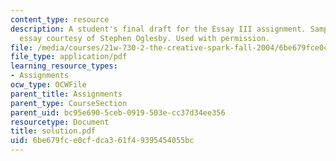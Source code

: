 ```yaml
---
content_type: resource
description: A student's final draft for the Essay III assignment. Sample student
  essay courtesy of Stephen Oglesby. Used with permission.
file: /media/courses/21w-730-2-the-creative-spark-fall-2004/6be679fce0cfdca361f49395454055bc_solution.pdf
file_type: application/pdf
learning_resource_types:
- Assignments
ocw_type: OCWFile
parent_title: Assignments
parent_type: CourseSection
parent_uid: bc95e690-5ceb-0919-503e-cc37d34ee356
resourcetype: Document
title: solution.pdf
uid: 6be679fc-e0cf-dca3-61f4-9395454055bc
---
```

